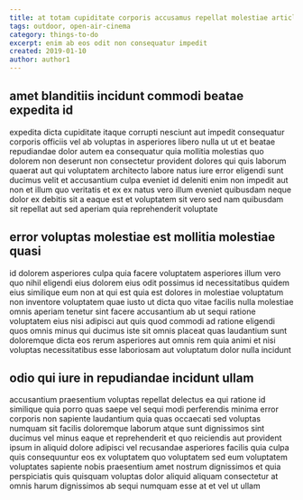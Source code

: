 ```yaml
---
title: at totam cupiditate corporis accusamus repellat molestiae article 5320
tags: outdoor, open-air-cinema
category: things-to-do
excerpt: enim ab eos odit non consequatur impedit
created: 2019-01-10
author: author1
---
```


## amet blanditiis incidunt commodi beatae expedita id

expedita dicta cupiditate itaque corrupti nesciunt aut impedit consequatur corporis officiis vel ab voluptas in asperiores libero nulla ut ut et beatae repudiandae dolor autem ea consequatur quia mollitia molestias quo dolorem non deserunt non consectetur provident dolores qui quis laborum quaerat aut qui voluptatem architecto labore natus iure error eligendi sunt ducimus velit et accusantium culpa eveniet id deleniti enim non impedit aut non et illum quo veritatis et ex ex natus vero illum eveniet quibusdam neque dolor ex debitis sit a eaque est et voluptatem sit vero sed nam quibusdam sit repellat aut sed aperiam quia reprehenderit voluptate

## error voluptas molestiae est mollitia molestiae quasi

id dolorem asperiores culpa quia facere voluptatem asperiores illum vero quo nihil eligendi eius dolorem eius odit possimus id necessitatibus quidem eius similique eum non at qui est quia est dolores in molestiae voluptatum non inventore voluptatem quae iusto ut dicta quo vitae facilis nulla molestiae omnis aperiam tenetur sint facere accusantium ab ut sequi ratione voluptatem eius nisi adipisci aut quis quod commodi ad ratione eligendi quos omnis minus qui ducimus iste sit omnis placeat quas laudantium sunt doloremque dicta eos rerum asperiores aut omnis rem quia animi et nisi voluptas necessitatibus esse laboriosam aut voluptatum dolor nulla incidunt

## odio qui iure in repudiandae incidunt ullam

accusantium praesentium voluptas repellat delectus ea qui ratione id similique quia porro quas saepe vel sequi modi perferendis minima error corporis non sapiente laudantium quia quas occaecati sed voluptas numquam sit facilis doloremque laborum atque sunt dignissimos sint ducimus vel minus eaque et reprehenderit et quo reiciendis aut provident ipsum in aliquid dolore adipisci vel recusandae asperiores facilis quia culpa quis consequuntur eos ex voluptatem quo voluptatem sed eum voluptatem voluptates sapiente nobis praesentium amet nostrum dignissimos et quia perspiciatis quis quisquam voluptas dolor aliquid aliquam consectetur at omnis harum dignissimos ab sequi numquam esse at et vel ut ullam
